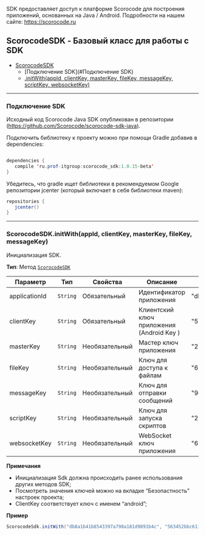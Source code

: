 <a name="ScorocodeSDK"></a>
SDK предоставляет доступ к платформе Scorocode для построения приложений, основанных на Java / Android. Подробности на нашем сайте: https://scorocode.ru

## ScorocodeSDK - Базовый класс для работы с SDK
* [ScorocodeSDK](#ScorocodeSDK)
	* [Подключение SDK](#Подключение SDK)
    * [.initWith(appId, clientKey, masterKey, fileKey, messageKey, scriptKey, websocketKey)](#ScorocodeSDK+init)

----------------------------------------------------------------------------------------------
<a name="Подключение SDK"></a>

### Подключение SDK

Исходный код Scorocode Java SDK опубликован в репозитории (https://github.com/Scorocode/scorocode-sdk-java).

Подключить библиотеку к проекту можно при помощи Gradle добавив в dependencies:
```java

dependencies {
   compile 'ru.prof-itgroup:scorocode_sdk:1.0.15-beta'
}
```

Убедитесь, что gradle ищет библиотеки в рекомендуемом Google репозитории jcenter (который включает в себя библиотеки maven):

```java
repositories {
   jcenter()
}
```

----------------------------------------------------------------------------------------------
<a name="ScorocodeSDK+initWith"></a>

### ScorocodeSDK.initWith(appId, clientKey, masterKey, fileKey, messageKey)

Инициализация SDK. 

**Тип**: Метод <code>[ScorocodeSDK](#ScorocodeSDK)</code>  

| Параметр | Тип | Свойства | Описание | Пример знаычения |
| --- | --- | --- | --- | --- |
| applicationId | <code>String</code> | Обязательный | Идентификатор приложения | "db8a1b41b8543397a798a181d9891b4c" |
| clientKey  | <code>String</code> | Обязательный | Клиентский ключ приложения (Android Key ) | "563452bbc611d8106d5da767365897de" |
| masterKey  | <code>String</code> | Необязательный | Мастер ключ приложения | "28f06b89b62165c33de55265166d8781"  |
| fileKey    | <code>String</code> | Необязательный| Ключ для доступа к файлам | "6305ee7ac8023191a333d9267f1a07e8" |
| messageKey | <code>String</code> | Необязательный | Ключ для отправки сообщений |  "9d774f6fa704f192e6aef53933f44e4f" |
| scriptKey  | <code>String</code> | Необязательный | Ключ для запуска скриптов |  "2ba656a564e8e3868356318cb64a9d6d" |
| websocketKey | <code>String</code> | Необязательный |  WebSocket ключ приложения |  "694bcf2ffd29369dab1c3d0e3f1776ae" |


**Примечания**
* Инициализация Sdk должна происходить ранее использования других методов SDK;
* Посмотреть значения ключей можно на вкладке “Безопастность” настроек проекта;
* ClientKey соответствует ключ с именем “android”;


**Пример**  

```Java
ScorocodeSdk.initWith("db8a1b41b8543397a798a181d9891b4c", "563452bbc611d8106d5da767365897de", "28f06b89b62165c33de55265166d8781", null, null, null, "694bcf2ffd29369dab1c3d0e3f1776ae");
```
